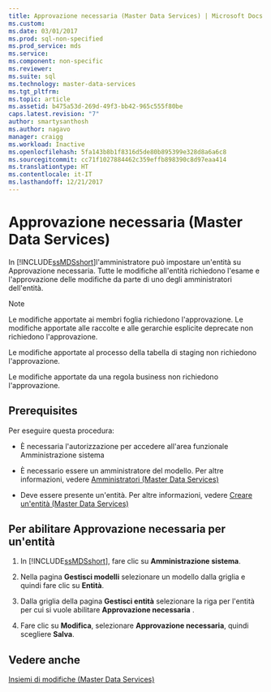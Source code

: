 ```yaml
---
title: Approvazione necessaria (Master Data Services) | Microsoft Docs
ms.custom: 
ms.date: 03/01/2017
ms.prod: sql-non-specified
ms.prod_service: mds
ms.service: 
ms.component: non-specific
ms.reviewer: 
ms.suite: sql
ms.technology: master-data-services
ms.tgt_pltfrm: 
ms.topic: article
ms.assetid: b475a53d-269d-49f3-bb42-965c555f80be
caps.latest.revision: "7"
author: smartysanthosh
ms.author: nagavo
manager: craigg
ms.workload: Inactive
ms.openlocfilehash: 5fa143b8b1f8316d5de80b895399e328d8a6a6c8
ms.sourcegitcommit: cc71f1027884462c359effb898390c8d97eaa414
ms.translationtype: HT
ms.contentlocale: it-IT
ms.lasthandoff: 12/21/2017
---
```

# <a name="approval-required-master-data-services"></a>Approvazione necessaria (Master Data Services)
  In [!INCLUDE[ssMDSshort](../includes/ssmdsshort-md.md)]l'amministratore può impostare un'entità su Approvazione necessaria. Tutte le modifiche all'entità richiedono l'esame e l'approvazione delle modifiche da parte di uno degli amministratori dell'entità.  
  
> [!NOTE]  
>  Le modifiche apportate ai membri foglia richiedono l'approvazione. Le modifiche apportate alle raccolte e alle gerarchie esplicite deprecate non richiedono l'approvazione.  
>   
>  Le modifiche apportate al processo della tabella di staging non richiedono l'approvazione.  
>   
>  Le modifiche apportate da una regola business non richiedono l'approvazione.  
  
## <a name="prerequisites"></a>Prerequisites  
 Per eseguire questa procedura:  
  
-   È necessaria l'autorizzazione per accedere all'area funzionale Amministrazione sistema  
  
-   È necessario essere un amministratore del modello. Per altre informazioni, vedere [Amministratori &#40;Master Data Services&#41;](../master-data-services/administrators-master-data-services.md)  
  
-   Deve essere presente un'entità. Per altre informazioni, vedere [Creare un'entità &#40;Master Data Services&#41;](../master-data-services/create-an-entity-master-data-services.md)  
  
## <a name="to-enable-approval-required-for-an-entity"></a>Per abilitare Approvazione necessaria per un'entità  
  
1.  In [!INCLUDE[ssMDSshort](../includes/ssmdsshort-md.md)], fare clic su **Amministrazione sistema**.  
  
2.  Nella pagina **Gestisci modelli** selezionare un modello dalla griglia e quindi fare clic su **Entità**.  
  
3.  Dalla griglia della pagina **Gestisci entità** selezionare la riga per l'entità per cui si vuole abilitare  **Approvazione necessaria** .  
  
4.  Fare clic su **Modifica**, selezionare **Approvazione necessaria**, quindi scegliere **Salva**.  
  
## <a name="see-also"></a>Vedere anche  
 [Insiemi di modifiche &#40;Master Data Services&#41;](../master-data-services/changesets-master-data-services.md)  
  
  
